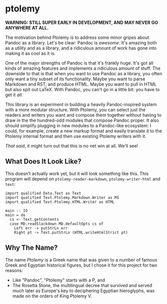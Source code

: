 # ptolemy

**WARNING: STILL SUPER EARLY IN DEVELOPMENT, AND MAY NEVER GO ANYWHERE
AT ALL.**

The motivation behind Ptolemy is to address some minor gripes about
Pandoc as a library. Let's be clear: Pandoc is _awesome_. It's amazing
both as a utility and as a library, and a ridiculous amount of work
has gone into making it as cool as it is.

One of the major strengths of Pandoc is that it's frankly huge. It's
got all kinds of amazing features and implements a ridiculous amount
of stuff. The downside to that is that when you want to use Pandoc as
a library, you often only want a tiny subset of its functionality.
Maybe you want to parse Markdown and RST, and produce HTML. Maybe
you want to pull in HTML but also spit out LaTeX. With Pandoc, you
can't go in a little bit: you have to get it _all_.

This library is an experiment in building a heavily Pandoc-inspired
system with a more modular structure. With Ptolemy, you can select
just the readers and writers you want and compose them together
without having to draw in the the hundred-odd modules that compose
Pandoc proper. It also should simplify plugging in new modules to
a Pandoc-like ecosystem: I could, for example, create a new markup
format and easily translate it to the Ptolemy internal format and
then use existing Ptolemy writers with it.

_That said_, it might turn out that this is no net win at all. We'll
see!

## What Does It Look Like?

This doesn't actually work yet, but it will look something like
this. This program will depend on `ptolemy-reader-markdown`,
`ptolemy-writer-html` and `text`:

~~~.haskell
import qualified Data.Text as Text
import qualified Text.Ptolemy.Markdown.Writer as MS
import qualified Text.Ptolemy.HTML.Writer as HTML

main :: IO
main = do
  cs <- Text.getContents
  case MD.readSlackdown MD.defaultOpts cs of
    Left err -> putStrLn err
    Right pt -> Text.putStrLn (HTML.writeHtmlStrict pt)
~~~

## Why The Name?

The name _Ptolemy_ is a Greek name that was given to a number of famous
Greek and Egyptian historical figures, but I chose it for this project
for two reasons:

- Like "Pandoc", "Ptolemy" starts with a P, and
- The Rosetta Stone, the multilingual decree that survived and served
  much later as Europe's key to deciphering Egyptian hieroglyphs, was
  made on the orders of King Ptolemy V.
